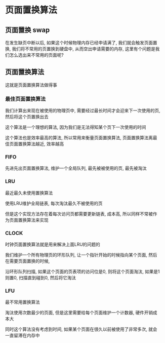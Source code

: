 # 页面置换算法

## 页面置换 swap

在发生缺页中断以后, 如果这个时候物理内存已经申请满了, 我们就会触发页面置换, 我们将不常用的页置换到硬盘中, 从而空出申请需要的内存, 这里有个问题是我们怎么选出来不常用的页面呢?

## 页面置换算法

这就是页面置换算法做得事

### 最佳页面置换算法

我们计算出来现在被使用的物理页中, 需要经过最长时间才会迎来下一次使用的页, 然后将这个页置换出去

这个算法是一个理想的算法, 因为我们是无法得知某个页下一次使用的时间

这个算法也是效率最高的算法, 所以常用来衡量页面置换算法, 页面置换算法离最佳页面置换算法越近, 效率越高

### FIFO

先进先出页面置换算法, 维护一个全局队列, 最先被被使用的页, 最先被淘汰

### LRU

最近最久未使用置换算法

使用LRU维护全局链表, 每次淘汰最久不被使用的页

但是这个实现方法存在着每次访问页都需要更新链表, 成本高, 所以同样不常被作为页面置换算法来实现

### CLOCK

时钟页面置换算法就是用来解决上面LRU的问题的

我们维护一个所有物理页的环形队列, 让一个指针开始的时候指向某个页面, 然后在需要页面置换的时候, 

沿环形队列扫描, 如果这个页面的页表项的访问位是0, 则将这个页面淘汰, 如果是1则置0, 扫描直到碰到0, 然后将它淘汰

### LFU

最不常用置换算法

淘汰使用次数最少的页面, 但是这里需要给每个页面维护一个计数器, 硬件开销成本大

同时这个算法没有考虑到时间, 如果某个页面在很久以前被使用了非常多次, 就会一直留滞在内存中